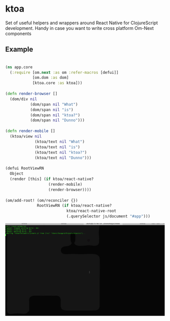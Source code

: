 # ktoa

Set of useful helpers and wrappers around React Native for ClojureScript development. Handy in case you want to write cross platform Om-Next components

## Example

``` clojure

(ns app.core
  (:require [om.next :as om :refer-macros [defui]]
            [om.dom :as dom]
            [ktoa.core :as ktoa]))

(defn render-browser []
  (dom/div nil
           (dom/span nil "What")
           (dom/span nil "is")
           (dom/span nil "ktoa?")
           (dom/span nil "Dunno")))

(defn render-mobile []
  (ktoa/view nil
             (ktoa/text nil "What")
             (ktoa/text nil "is")
             (ktoa/text nil "ktoa?")
             (ktoa/text nil "Dunno")))

(defui RootViewRN
  Object
  (render [this] (if ktoa/react-native?
                   (render-mobile)
                   (render-browser))))

(om/add-root! (om/reconciler {})
              RootViewRN (if ktoa/react-native?
                           ktoa/react-native-root
                           (.querySelector js/document "#app")))
```

![Editing native and mobile](omnext.browser.mobile.gif)
